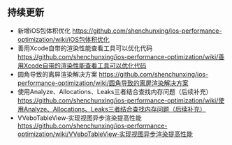 ## 持续更新
- 新增iOS包体积优化 https://github.com/shenchunxing/ios-performance-optimization/wiki/iOS包体积优化
- 善用Xcode自带的渲染性能查看工具可以优化代码 https://github.com/shenchunxing/ios-performance-optimization/wiki/善用Xcode自带的渲染性能查看工具可以优化代码
- 圆角导致的离屏渲染解决方案 https://github.com/shenchunxing/ios-performance-optimization/wiki/圆角导致的离屏渲染解决方案
- 使用Analyze、Allocations、Leaks三者结合查找内存问题（后续补充） https://github.com/shenchunxing/ios-performance-optimization/wiki/使用Analyze、Allocations、Leaks三者结合查找内存问题（后续补充）
- VVeboTableView‐实现视图异步渲染提高性能 https://github.com/shenchunxing/ios-performance-optimization/wiki/VVeboTableView‐实现视图异步渲染提高性能
